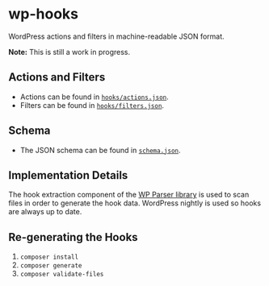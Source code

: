# wp-hooks

WordPress actions and filters in machine-readable JSON format.

**Note:** This is still a work in progress.

## Actions and Filters

* Actions can be found in [`hooks/actions.json`](hooks/actions.json).
* Filters can be found in [`hooks/filters.json`](hooks/filters.json).

## Schema

* The JSON schema can be found in [`schema.json`](schema.json).

## Implementation Details

The hook extraction component of the [WP Parser library](https://github.com/WordPress/phpdoc-parser) is used to scan files in order to generate the hook data. WordPress nightly is used so hooks are always up to date.

## Re-generating the Hooks

1. `composer install`
2. `composer generate`
3. `composer validate-files`
